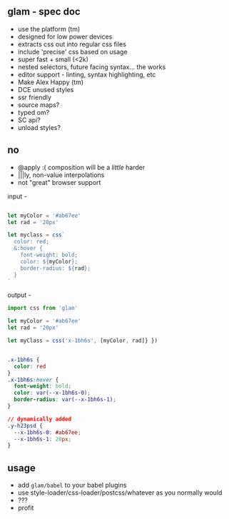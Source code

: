 glam - spec doc
---

- use the platform (tm)
- designed for low power devices
- extracts css out into regular css files 
- include 'precise' css based on usage 
- super fast + small (<2k)
- nested selectors, future facing syntax... the works
- editor support - linting, syntax highlighting, etc 
- Make Alex Happy (tm)
- DCE unused styles 
- ssr friendly
- source maps?
- typed om?
- SC api?
- unload styles?


no
---

- @apply :( composition will be a *little* harder
- |||ly, non-value interpolations
- not "great" browser support



input -
```jsx

let myColor = '#ab67ee'
let rad = '20px'

let myclass = css`
  color: red;
  &:hover {
    font-weight: bold;
    color: ${myColor};
    border-radius: ${rad};
  }
`
```

output -
```jsx
import css from 'glam'

let myColor = '#ab67ee'
let rad = '20px'

let myClass = css('x-1bh6s', [myColor, rad]} }) 
```

```css

.x-1bh6s {
  color: red
}
.x-1bh6s:hover {
  font-weight: bold;
  color: var(--x-1bh6s-0);
  border-radius: var(--x-1bh6s-1);
}

// dynamically added
.y-h23psd {
  --x-1bh6s-0: #ab67ee;
  --x-1bh6s-1: 20px;
}

```

usage
---

- add `glam/babel` to your babel plugins 
- use style-loader/css-loader/postcss/whatever as you normally would
- ???
- profit
